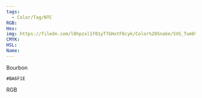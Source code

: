 ```yaml
---
tags:
  - Color/Tag/NTC
RGB:
Hex:
img: https://filedn.com/l0hpzxl1f01yT7GHxtF8cyk/Color%20Snake/SVG_Tumb%20Mass%20No%20Name/BA6F1E.svg
CMYK:
HSL:
Name:
---
```

Bourbon
```palette
#BA6F1E
```
RGB
